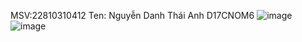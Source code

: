 MSV:22810310412 
Ten: Nguyễn Danh Thái Anh
D17CNOM6
![image](https://github.com/user-attachments/assets/81763a10-7ca0-4086-b938-8bd72aeaa504)
![image](https://github.com/user-attachments/assets/353cb302-84b0-4c2c-b027-9d508c93426f)
